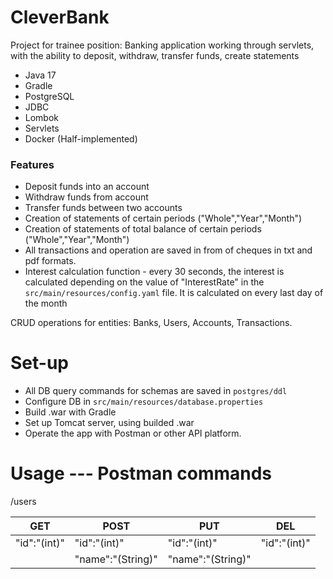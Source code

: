 # CleverBank
Project for trainee position:
 Banking application working through servlets, with the ability to deposit, withdraw, transfer funds, create statements
 
- Java 17
- Gradle
- PostgreSQL
- JDBC
- Lombok
- Servlets
- Docker (Half-implemented)


<h3> Features </h3>

- Deposit funds into an account
- Withdraw funds from account
- Transfer funds between two accounts
- Creation of statements of certain periods ("Whole","Year","Month")
- Creation of statements of total balance of certain periods ("Whole","Year","Month")
- All transactions and operation are saved in from of cheques in txt and pdf formats.
- Interest calculation function - every 30 seconds, the interest is calculated depending on the value of "InterestRate" in the ```src/main/resources/config.yaml``` file.
  It is calculated on every last day of the month

CRUD operations for entities: Banks, Users, Accounts, Transactions.
  
<h1>
<b> Set-up </b>
</h1>

- All DB query commands for schemas are saved in ```postgres/ddl```
- Configure DB in ``` src/main/resources/database.properties ```
- Build .war with Gradle
- Set up Tomcat server, using builded .war
- Operate the app with Postman or other API platform.

<h1> <b> Usage --- Postman commands </b> </h1>

/users

| GET          | POST              | PUT               | DEL          |
|--------------|-------------------|-------------------|--------------|
| "id":"(int)" | "id":"(int)"      | "id":"(int)"      | "id":"(int)" |
|              | "name":"(String)" | "name":"(String)" |              |


